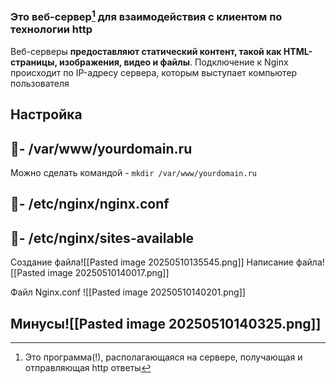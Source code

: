 ### Это веб-сервер[^1] для взаимодействия с клиентом по технологии http

Веб-серверы **предоставляют статический контент, такой как HTML-страницы, изображения, видео и файлы**.
Подключение к Nginx происходит по IP-адресу сервера, которым выступает компьютер пользователя

## Настройка
## 📁- /var/www/yourdomain.ru
Можно сделать командой - `mkdir /var/www/yourdomain.ru` 
## 📁- /etc/nginx/nginx.conf
## 📁- /etc/nginx/sites-available
 
 Создание файла![[Pasted image 20250510135545.png]]
Написание файла![[Pasted image 20250510140017.png]]

Файл Nginx.conf
![[Pasted image 20250510140201.png]]
## Минусы![[Pasted image 20250510140325.png]]




[^1]: Это программа(!), располагающаяся на сервере, получающая и отправляющая http ответы
